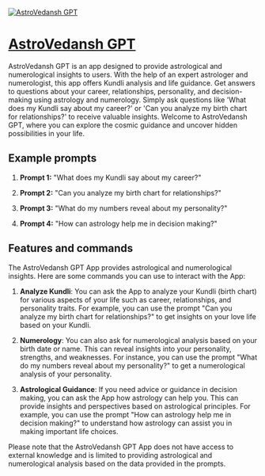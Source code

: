 [![AstroVedansh GPT](https://files.oaiusercontent.com/file-zGpZuKtisSxaJLUxJw1WyXqe?se=2123-10-17T10%3A42%3A04Z&sp=r&sv=2021-08-06&sr=b&rscc=max-age%3D31536000%2C%20immutable&rscd=attachment%3B%20filename%3D365399928_767752772021237_3610549935064893845_n.jpg&sig=80Vrpm%2BQU44IO51KxDvz6or6dBJTlkeuv241TtG/aZU%3D)](https://chat.openai.com/g/g-Mwf4pYk5U-astrovedansh-gpt)

# [AstroVedansh GPT](https://chat.openai.com/g/g-Mwf4pYk5U-astrovedansh-gpt)

AstroVedansh GPT is an app designed to provide astrological and numerological insights to users. With the help of an expert astrologer and numerologist, this app offers Kundli analysis and life guidance. Get answers to questions about your career, relationships, personality, and decision-making using astrology and numerology. Simply ask questions like 'What does my Kundli say about my career?' or 'Can you analyze my birth chart for relationships?' to receive valuable insights. Welcome to AstroVedansh GPT, where you can explore the cosmic guidance and uncover hidden possibilities in your life.

## Example prompts

1. **Prompt 1:** "What does my Kundli say about my career?"

2. **Prompt 2:** "Can you analyze my birth chart for relationships?"

3. **Prompt 3:** "What do my numbers reveal about my personality?"

4. **Prompt 4:** "How can astrology help me in decision making?"

## Features and commands

The AstroVedansh GPT App provides astrological and numerological insights. Here are some commands you can use to interact with the App:

1. **Analyze Kundli**: You can ask the App to analyze your Kundli (birth chart) for various aspects of your life such as career, relationships, and personality traits. For example, you can use the prompt "Can you analyze my birth chart for relationships?" to get insights on your love life based on your Kundli.

2. **Numerology**: You can also ask for numerological analysis based on your birth date or name. This can reveal insights into your personality, strengths, and weaknesses. For instance, you can use the prompt "What do my numbers reveal about my personality?" to get a numerological analysis of your personality.

3. **Astrological Guidance**: If you need advice or guidance in decision making, you can ask the App how astrology can help you. This can provide insights and perspectives based on astrological principles. For example, you can use the prompt "How can astrology help me in decision making?" to understand how astrology can assist you in making important life choices.

Please note that the AstroVedansh GPT App does not have access to external knowledge and is limited to providing astrological and numerological analysis based on the data provided in the prompts.